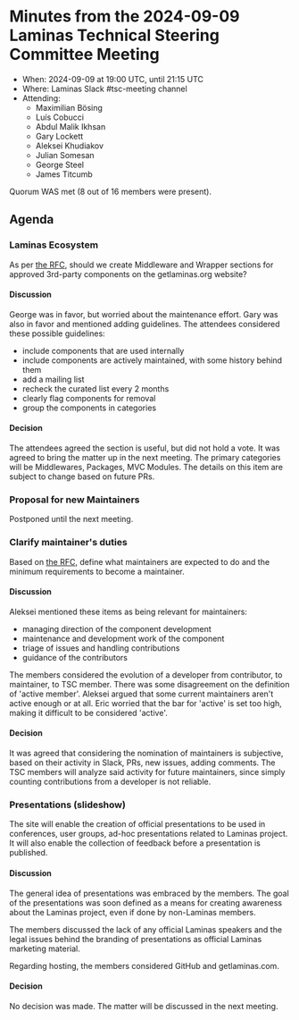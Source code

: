 # Minutes from the 2024-09-09 Laminas Technical Steering Committee Meeting

- When: 2024-09-09 at 19:00 UTC, until 21:15 UTC
- Where: Laminas Slack #tsc-meeting channel
- Attending:
  - Maximilian Bösing 
  - Luís Cobucci
  - Abdul Malik Ikhsan  
  - Gary Lockett
  - Aleksei Khudiakov 
  - Julian Somesan
  - George Steel
  - James Titcumb 

Quorum WAS met (8 out of 16 members were present).

## Agenda

### Laminas Ecosystem

As per [the RFC](https://github.com/laminas/getlaminas.org/issues/199), should we create Middleware and Wrapper sections for approved 3rd-party components on the getlaminas.org website?

#### Discussion

George was in favor, but worried about the maintenance effort.
Gary was also in favor and mentioned adding guidelines.
The attendees considered these possible guidelines:
- include components that are used internally
- include components are actively maintained, with some history behind them
- add a mailing list
- recheck the curated list every 2 months
- clearly flag components for removal
- group the components in categories 

#### Decision

The attendees agreed the section is useful, but did not hold a vote.
It was agreed to bring the matter up in the next meeting.
The primary categories will be Middlewares, Packages, MVC Modules.
The details on this item are subject to change based on future PRs.

### Proposal for new Maintainers

Postponed until the next meeting.

### Clarify maintainer's duties

Based on [the RFC](https://github.com/laminas/technical-steering-committee/pull/193), define what maintainers are expected to do and the minimum requirements to become a maintainer.

#### Discussion

Aleksei mentioned these items as being relevant for maintainers:
- managing direction of the component development
- maintenance and development work of the component
- triage of issues and handling contributions
- guidance of the contributors

The members considered the evolution of a developer from contributor, to maintainer, to TSC member. There was some disagreement on the definition of 'active member'. Aleksei argued that some current maintainers aren't active enough or at all. Eric worried that the bar for 'active' is set too high, making it difficult to be considered 'active'.

#### Decision

It was agreed that considering the nomination of maintainers is subjective, based on their activity in Slack, PRs, new issues, adding comments.
The TSC members will analyze said activity for future maintainers, since simply counting contributions from a developer is not reliable.

### Presentations (slideshow)

The site will enable the creation of official presentations to be used in conferences, user groups, ad-hoc presentations related to Laminas project.
It will also enable the collection of feedback before a presentation is published. 

#### Discussion

The general idea of presentations was embraced by the members.
The goal of the presentations was soon defined as a means for creating awareness about the Laminas project, even if done by non-Laminas members.

The members discussed the lack of any official Laminas speakers and the legal issues behind the branding of presentations as official Laminas marketing material. 

Regarding hosting, the members considered GitHub and getlaminas.com.

#### Decision

No decision was made. The matter will be discussed in the next meeting.
